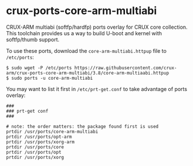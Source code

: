 # crux-ports-core-arm-multiabi

CRUX-ARM multiabi (softfp/hardfp) ports overlay for CRUX core collection.
This toolchain provides us a way to build U-boot and kernel with softfp/thumb support.

To use these ports, download the `core-arm-multiabi.httpup` file to `/etc/ports`:
```
$ sudo wget -P /etc/ports https://raw.githubusercontent.com/crux-arm/crux-ports-core-arm-multiabi/3.8/core-arm-multiaabi.httpup
$ sudo ports -u core-arm-multiabi
```

You may want to list it first in `/etc/prt-get.conf` to take advantage of ports overlay:
```
###
### prt-get conf
###

# note: the order matters: the package found first is used
prtdir /usr/ports/core-arm-multiabi
prtdir /usr/ports/opt-arm
prtdir /usr/ports/xorg-arm
prtdir /usr/ports/core
prtdir /usr/ports/opt
prtdir /usr/ports/xorg
```
